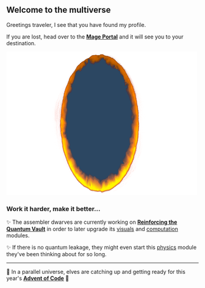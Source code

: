 ## Welcome to the multiverse

Greetings traveler, I see that you have found my profile.

If you are lost, head over to the **[Mage Portal][0]** and it will see you to your destination.

![](portal.gif)


### Work it harder, make it better...

:sparkles: The assembler dwarves are currently working on **[Reinforcing the Quantum Vault][1]** in order to later upgrade its [visuals][2] and [computation][3] modules.

:sparkles: If there is no quantum leakage, they might even start this [physics][4] module they've been thinking about for so long.

---

:star2: In a parallel universe, elves are catching up and getting ready for this year's **[Advent of Code][5]** :star2:


[0]: https://github.com/FlavorlessQuark/Mage_Portal
[1]: https://github.com/FlavorlessQuark/Quantum_Vault
[2]: https://github.com/FlavorlessQuark/SDL_Tools
[3]: https://github.com/FlavorlessQuark/Math_Tools
[4]: https://github.com/LumenNoctis/Physics_tools
[5]: https://github.com/FlavorlessQuark/Advent_of_Code

